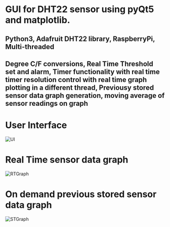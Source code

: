 # GUI for DHT22 sensor using pyQt5 and matplotlib.
## Python3, Adafruit DHT22 library, RaspberryPi, Multi-threaded
## Degree C/F conversions, Real Time Threshold set and alarm, Timer functionality with real time timer resolution control with real time graph plotting in a different thread, Previousy stored sensor data graph generation, moving average of sensor readings on graph

# User Interface
![UI](https://github.com/mansetagunj/Embedded-Interface-Design/blob/master/DHT_interface/Snaps/UI.JPG)

# Real Time sensor data graph
![RTGraph](https://github.com/mansetagunj/Embedded-Interface-Design/blob/master/DHT_interface/Snaps/Real%20Time%20graph.JPG)

# On demand previous stored sensor data graph
![STGraph](https://github.com/mansetagunj/Embedded-Interface-Design/blob/master/DHT_interface/Snaps/Stored%20Sensor%20Data.JPG)
